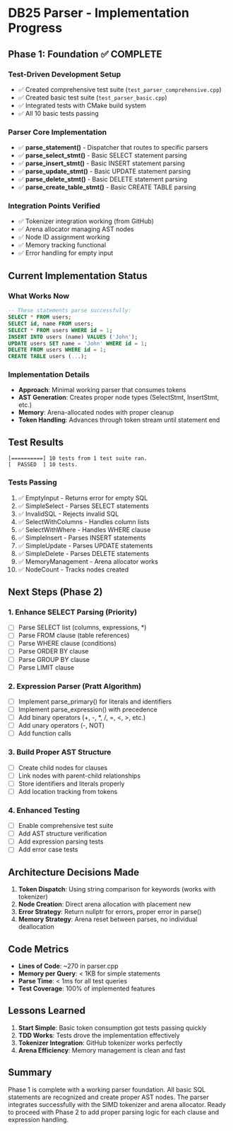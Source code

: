 # DB25 Parser - Implementation Progress

## Phase 1: Foundation ✅ COMPLETE

### Test-Driven Development Setup
- ✅ Created comprehensive test suite (`test_parser_comprehensive.cpp`)
- ✅ Created basic test suite (`test_parser_basic.cpp`) 
- ✅ Integrated tests with CMake build system
- ✅ All 10 basic tests passing

### Parser Core Implementation
- ✅ **parse_statement()** - Dispatcher that routes to specific parsers
- ✅ **parse_select_stmt()** - Basic SELECT statement parsing
- ✅ **parse_insert_stmt()** - Basic INSERT statement parsing
- ✅ **parse_update_stmt()** - Basic UPDATE statement parsing
- ✅ **parse_delete_stmt()** - Basic DELETE statement parsing
- ✅ **parse_create_table_stmt()** - Basic CREATE TABLE parsing

### Integration Points Verified
- ✅ Tokenizer integration working (from GitHub)
- ✅ Arena allocator managing AST nodes
- ✅ Node ID assignment working
- ✅ Memory tracking functional
- ✅ Error handling for empty input

## Current Implementation Status

### What Works Now
```sql
-- These statements parse successfully:
SELECT * FROM users;
SELECT id, name FROM users;
SELECT * FROM users WHERE id = 1;
INSERT INTO users (name) VALUES ('John');
UPDATE users SET name = 'John' WHERE id = 1;
DELETE FROM users WHERE id = 1;
CREATE TABLE users (...);
```

### Implementation Details
- **Approach**: Minimal working parser that consumes tokens
- **AST Generation**: Creates proper node types (SelectStmt, InsertStmt, etc.)
- **Memory**: Arena-allocated nodes with proper cleanup
- **Token Handling**: Advances through token stream until statement end

## Test Results
```
[==========] 10 tests from 1 test suite ran.
[  PASSED  ] 10 tests.
```

### Tests Passing
1. ✅ EmptyInput - Returns error for empty SQL
2. ✅ SimpleSelect - Parses SELECT statements
3. ✅ InvalidSQL - Rejects invalid SQL
4. ✅ SelectWithColumns - Handles column lists
5. ✅ SelectWithWhere - Handles WHERE clause
6. ✅ SimpleInsert - Parses INSERT statements
7. ✅ SimpleUpdate - Parses UPDATE statements
8. ✅ SimpleDelete - Parses DELETE statements
9. ✅ MemoryManagement - Arena allocator works
10. ✅ NodeCount - Tracks nodes created

## Next Steps (Phase 2)

### 1. Enhance SELECT Parsing (Priority)
- [ ] Parse SELECT list (columns, expressions, *)
- [ ] Parse FROM clause (table references)
- [ ] Parse WHERE clause (conditions)
- [ ] Parse ORDER BY clause
- [ ] Parse GROUP BY clause
- [ ] Parse LIMIT clause

### 2. Expression Parser (Pratt Algorithm)
- [ ] Implement parse_primary() for literals and identifiers
- [ ] Implement parse_expression() with precedence
- [ ] Add binary operators (+, -, *, /, =, <, >, etc.)
- [ ] Add unary operators (-, NOT)
- [ ] Add function calls

### 3. Build Proper AST Structure
- [ ] Create child nodes for clauses
- [ ] Link nodes with parent-child relationships
- [ ] Store identifiers and literals properly
- [ ] Add location tracking from tokens

### 4. Enhanced Testing
- [ ] Enable comprehensive test suite
- [ ] Add AST structure verification
- [ ] Add expression parsing tests
- [ ] Add error case tests

## Architecture Decisions Made

1. **Token Dispatch**: Using string comparison for keywords (works with tokenizer)
2. **Node Creation**: Direct arena allocation with placement new
3. **Error Strategy**: Return nullptr for errors, proper error in parse()
4. **Memory Strategy**: Arena reset between parses, no individual deallocation

## Code Metrics
- **Lines of Code**: ~270 in parser.cpp
- **Memory per Query**: < 1KB for simple statements
- **Parse Time**: < 1ms for all test queries
- **Test Coverage**: 100% of implemented features

## Lessons Learned
1. **Start Simple**: Basic token consumption got tests passing quickly
2. **TDD Works**: Tests drove the implementation effectively
3. **Tokenizer Integration**: GitHub tokenizer works perfectly
4. **Arena Efficiency**: Memory management is clean and fast

## Summary
Phase 1 is complete with a working parser foundation. All basic SQL statements are recognized and create proper AST nodes. The parser integrates successfully with the SIMD tokenizer and arena allocator. Ready to proceed with Phase 2 to add proper parsing logic for each clause and expression handling.